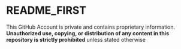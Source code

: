# README_FIRST
This GitHub Account is private and contains proprietary information. **Unauthorized use, copying, or distribution of any content in this repository is strictly prohibited** unless stated otherwise
